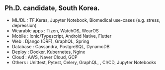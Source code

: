 ## Ph.D. candidate, South Korea.

- ML/DL : TF.Keras, Jupyter Notebook, Biomedical use-cases (e.g. stress, depression)
- Wearable apps : Tizen, WatchOS, WearOS
- Mobile : Ionic/Typescript, Android Native, Flutter
- Web : Django (DRF), GraphQL, Spring
- Database : Cassandra, PostgreSQL, DynamoDB
- Deploy : Docker, Kubernetes, Nginx
- Cloud : AWS, Naver Cloud, GCP
- Others : Unittest, Pytest, Celery, GraphQL, , CI/CD, Jupyter Notebooks
